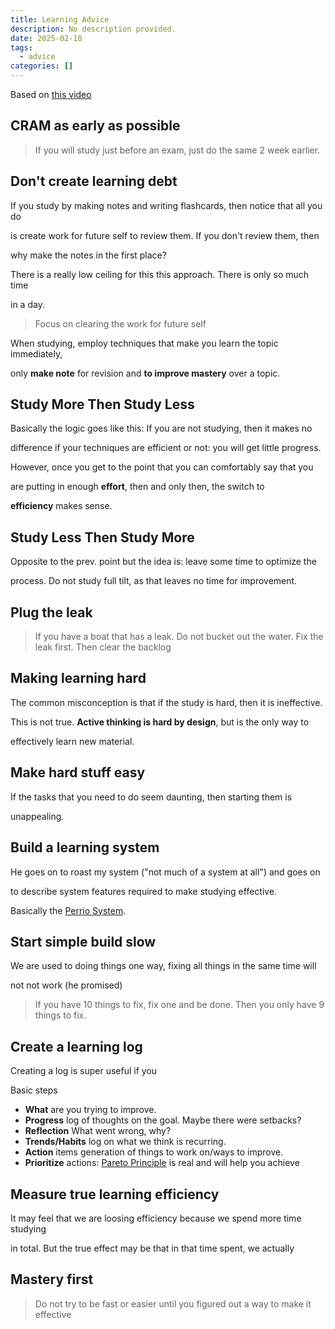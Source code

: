 ```yaml
---
title: Learning Advice
description: No description provided.
date: 2025-02-18
tags:
  - advice
categories: []
---
```


Based on [this video](https://www.youtube.com/watch?v=goHaIfMcfWo)

## CRAM as early as possible

> If you will study just before an exam, just do the same 2 week earlier.

## Don't create learning debt

If you study by making notes and writing flashcards, then notice that all you do

is create work for future self to review them. If you don't review them, then

why make the notes in the first place?

There is a really low ceiling for this this approach. There is only so much time

in a day.

> Focus on clearing the work for future self

When studying, employ techniques that make you learn the topic immediately,

only **make note** for revision and **to improve mastery** over a topic.

## Study More Then Study Less

Basically the logic goes like this: If you are not studying, then it makes no 

difference if your techniques are efficient or not: you will get little progress.

However, once you get to the point that you can comfortably say that you

are putting in enough **effort**, then and only then, the switch to

**efficiency** makes sense. 

## Study Less Then Study More

Opposite to the prev. point but the idea is: leave some time to optimize the 

process. Do not study full tilt, as that leaves no time for improvement.

## Plug the leak

> If you have a boat that has a leak.
> Do not bucket out the water.
> Fix the leak first.
> Then clear the backlog

## Making learning hard

The common misconception is that if the study is hard, then it is ineffective. 

This is not true. **Active thinking is hard by design**, but is the only way to 

effectively learn new material. 

## Make hard stuff easy

If the tasks that you need to do seem daunting, then starting them is 

unappealing.

## Build a learning system

He goes on to roast my system ("not much of a system at all") and goes on 

to describe system features required to make studying effective. 

Basically the [Perrio System](Perrio%20System.md).

## Start simple build slow

We are used to doing things one way, fixing all things in the same time will 

not not work (he promised)

> If you have 10 things to fix, fix one and be done.
> Then you only have 9 things to fix.

## Create a learning log

Creating a log is super useful if you 

Basic steps

- **What** are you trying to improve.
- **Progress** log of thoughts on the goal. Maybe there were setbacks? 
- **Reflection** What went wrong, why?
- **Trends/Habits** log on what we think is recurring.
- **Action** items generation of things to work on/ways to improve.
- **Prioritize** actions: [Pareto Principle](Pareto%20Principle.md) is real and will help you achieve 

## Measure true learning efficiency

It may feel that we are loosing efficiency because we spend more time studying

in total. But the true effect may be that in that time spent, we actually

## Mastery first

> Do not try to be fast or easier until you figured out a way to make it effective
